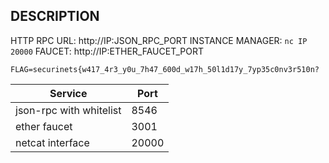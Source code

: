 ## DESCRIPTION

HTTP RPC URL:  http://IP:JSON_RPC_PORT 
INSTANCE MANAGER: `nc IP 20000`
FAUCET: http://IP:ETHER_FAUCET_PORT


`FLAG=securinets{w417_4r3_y0u_7h47_600d_w17h_50l1d17y_7yp35c0nv3r510n?`


| Service                 | Port
| ----------------------- | -----
| json-rpc with whitelist | 8546      
| ether faucet            | 3001
| netcat interface        | 20000
